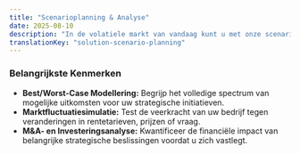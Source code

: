 ```yaml
---
title: "Scenarioplanning & Analyse"
date: 2025-08-10
description: "In de volatiele markt van vandaag kunt u met onze scenarioplanning de mogelijke impact van diverse factoren modelleren, waardoor onzekerheid een strategisch voordeel wordt."
translationKey: "solution-scenario-planning"
---
```


### Belangrijkste Kenmerken

* **Best/Worst-Case Modellering:** Begrijp het volledige spectrum van mogelijke uitkomsten voor uw strategische initiatieven.
* **Marktfluctuatiesimulatie:** Test de veerkracht van uw bedrijf tegen veranderingen in rentetarieven, prijzen of vraag.
* **M&A- en Investeringsanalyse:** Kwantificeer de financiële impact van belangrijke strategische beslissingen voordat u zich vastlegt.